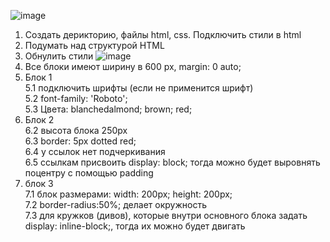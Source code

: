 ![image](https://user-images.githubusercontent.com/113675674/194512526-db6f6505-7b4f-413a-9f5c-4d2e970f9fc8.png)

1. Создать дерикторию, файлы html, css. Подключить стили в html
2. Подумать над структурой HTML
3. Обнулить стили 
![image](https://user-images.githubusercontent.com/113675674/194507521-faee95fe-6b40-4119-8432-69cf4a99a607.png)
4. Все блоки имеют ширину в 600 px,  margin: 0 auto;
5. Блок 1   
5.1 подключить шрифты (если не применится шрифт)  
5.2  font-family: 'Roboto';  
5.3 Цвета: blanchedalmond; brown; red;   
6. Блок 2  
6.2 высота блока 250px  
6.3 border: 5px dotted red;  
6.4 у ссылок нет подчеркивания  
6.5 ссылкам присвоить     display: block; тогда можно будет выровнять поцентру с помощью padding  
7. блок 3  
7.1 блок размерами: width: 200px; height: 200px;  
7.2 border-radius:50%; делает окружность  
7.3 для кружков (дивов), которые внутри основного блока задать display: inline-block;, тогда их можно будет двигать
